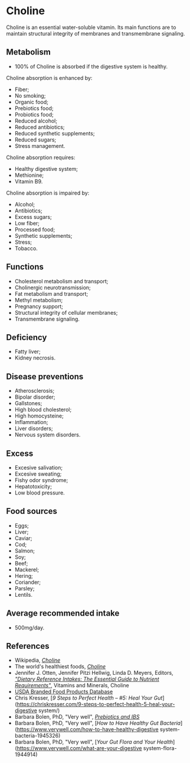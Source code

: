 # Choline
Choline is an essential water-soluble vitamin. Its main functions are to maintain structural integrity of membranes and transmembrane signaling.

## Metabolism
- 100% of Choline is absorbed if the digestive system is healthy.

Choline absorption is enhanced by:
- Fiber;
- No smoking;
- Organic food;
- Prebiotics food;
- Probiotics food;
- Reduced alcohol;
- Reduced antibiotics;
- Reduced synthetic supplements;
- Reduced sugars;
- Stress management.

Choline absorption requires:
- Healthy digestive system;
- Methionine;
- Vitamin B9.

Choline absorption is impaired by:
- Alcohol;
- Antibiotics;
- Excess sugars;
- Low fiber;
- Processed food;
- Synthetic supplements;
- Stress;
- Tobacco.

## Functions
- Cholesterol metabolism and transport;
- Cholinergic neurotransmission;
- Fat metabolism and transport;
- Methyl metabolism;
- Pregnancy support;
- Structural integrity of cellular membranes;
- Transmembrane signaling.

## Deficiency
- Fatty liver;
- Kidney necrosis.

## Disease preventions
- Atherosclerosis;
- Bipolar disorder;
- Gallstones;
- High blood cholesterol;
- High homocysteine;
- Inflammation;
- Liver disorders;
- Nervous system disorders.

## Excess
- Excesive salivation;
- Excesive sweating;
- Fishy odor syndrome;
- Hepatotoxicity;
- Low blood pressure.

## Food sources
- Eggs;
- Liver;
- Caviar;
- Cod;
- Salmon;
- Soy;
- Beef;
- Mackerel;
- Hering;
- Coriander;
- Parsley;
- Lentils.

## Average recommended intake
- 500mg/day.

## References
- Wikipedia, [_Choline_](https://en.wikipedia.org/wiki/Choline)
- The world's healthiest foods, [_Choline_](http://www.whfoods.com/genpage.php?tname=nutrient&dbid=50)
- Jennifer J. Otten, Jennifer Pitzi Hellwig, Linda D. Meyers, Editors, [_"Dietary Reference Intakes: The Essential Guide to Nutrient Requirements"_](https://www.amazon.com/Dietary-Reference-Intakes-Essential-Requirements/dp/0309157420), Vitamins and Minerals, Choline
- [USDA Branded Food Products Database](https://ndb.nal.usda.gov/ndb/nutrients/report/nutrientsfrm?max=1000&offset=0&totCount=0&nutrient1=421&nutrient2=&nutrient3=&subset=0&sort=c&measureby=g)
- Chris Kresser, [_9 Steps to Perfect Health – #5: Heal Your Gut_](https://chriskresser.com/9-steps-to-perfect-health-5-heal-your-digestive system/)
- Barbara Bolen, PhD, "Very well", [_Prebiotics and IBS_](https://www.verywell.com/prebiotics-and-ibs-1944748)
- Barbara Bolen, PhD, "Very well", [_How to Have Healthy Gut Bacteria_](https://www.verywell.com/how-to-have-healthy-digestive system-bacteria-1945326)
- Barbara Bolen, PhD, "Very well", [_Your Gut Flora and Your Health_](https://www.verywell.com/what-are-your-digestive system-flora-1944914)